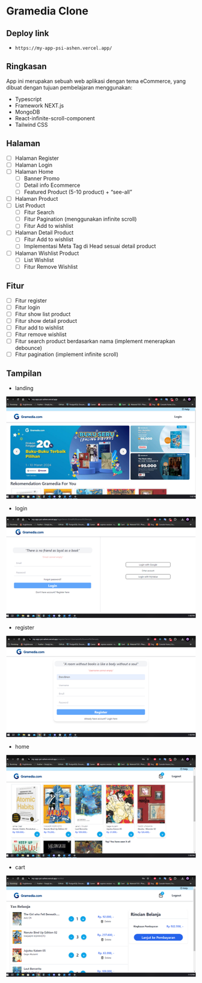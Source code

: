 # Gramedia Clone

## Deploy link

- `https://my-app-psi-ashen.vercel.app/`

## Ringkasan

App ini merupakan sebuah web aplikasi dengan tema eCommerce, yang dibuat dengan tujuan pembelajaran menggunakan:

- Typescript
- Framework NEXT.js
- MongoDB
- React-infinite-scroll-component
- Tailwind CSS

## Halaman

- [ ] Halaman Register
- [ ] Halaman Login
- [ ] Halaman Home
  - [ ] Banner Promo
  - [ ] Detail info Ecommerce
  - [ ] Featured Product (5-10 product) + “see-all”
- [ ] Halaman Product
- [ ] List Product
  - [ ] Fitur Search
  - [ ] Fitur Pagination (menggunakan infinite scroll)
  - [ ] Fitur Add to wishlist
- [ ] Halaman Detail Product
  - [ ] Fitur Add to wishlist
  - [ ] Implementasi Meta Tag di Head sesuai detail product
- [ ] Halaman Wishlist Product
  - [ ] List Wishlist
  - [ ] Fitur Remove Wishlist

## Fitur

- [ ] Fitur register
- [ ] Fitur login
- [ ] Fitur show list product
- [ ] Fitur show detail product
- [ ] Fitur add to wishlist
- [ ] Fitur remove wishlist
- [ ] Fitur search product berdasarkan nama (implement menerapkan debounce)
- [ ] Fitur pagination (implement infinite scroll)

## Tampilan

- landing

![Open in Visual Studio Code](/assets/landing.PNG)

- login

![Open in Visual Studio Code](/assets/login.PNG)

- register

![Open in Visual Studio Code](/assets/register.PNG)

- home

![Open in Visual Studio Code](/assets/home.PNG)

- cart

![Open in Visual Studio Code](/assets/cart.PNG)
